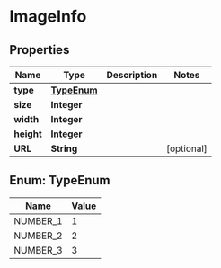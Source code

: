 

# ImageInfo


## Properties

| Name | Type | Description | Notes |
|------------ | ------------- | ------------- | -------------|
|**type** | [**TypeEnum**](#TypeEnum) |  |  |
|**size** | **Integer** |  |  |
|**width** | **Integer** |  |  |
|**height** | **Integer** |  |  |
|**URL** | **String** |  |  [optional] |



## Enum: TypeEnum

| Name | Value |
|---- | -----|
| NUMBER_1 | 1 |
| NUMBER_2 | 2 |
| NUMBER_3 | 3 |



